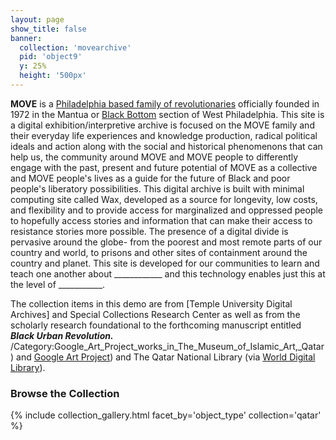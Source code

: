 ```yaml
---
layout: page
show_title: false
banner:
  collection: 'movearchive'
  pid: 'object9'
  y: 25%
  height: '500px'
---
```


__MOVE__ is a [Philadelphia based family of revolutionaries](http://onamove.com) officially founded in 1972 in the Mantua or [Black Bottom](https://theblackbottom.wordpress.com/) section of West Philadelphia. This site is a digital exhibition/interpretive archive is focused on the MOVE family and their everyday life experiences and knowledge production, radical political ideals and action along with the social and historical phenomenons that can help us, the community around MOVE and MOVE people to differently engage with the past, present and future potential of MOVE as a collective and MOVE people's lives as a guide for the future of Black and poor people's liberatory possibilities.  This digital archive is built with minimal computing site called Wax, developed as a source for longevity, low costs, and flexibility and to provide access for marginalized and oppressed people to hopefully access stories and information that can make their access to resistance stories more possible. The presence of a digital divide is pervasive around the globe- from the poorest and most remote parts of our country and world, to prisons and other sites of containment around the country and planet. This site is developed for our communities to learn and teach one another about ____________ and this technology enables just this at the level of ___________.

The collection items in this demo are from [Temple University Digital Archives] and Special Collections Research Center as well as from the scholarly research foundational to the forthcoming manuscript entitled ***Black Urban Revolution.*** /Category:Google_Art_Project_works_in_The_Museum_of_Islamic_Art,_Qatar) and [Google Art Project](https://www.google.com/culturalinstitute/about/artproject/)) and The Qatar National Library (via [World Digital Library](https://www.wdl.org/en/)).

### Browse the Collection

{% include collection_gallery.html facet_by='object_type' collection='qatar' %}
